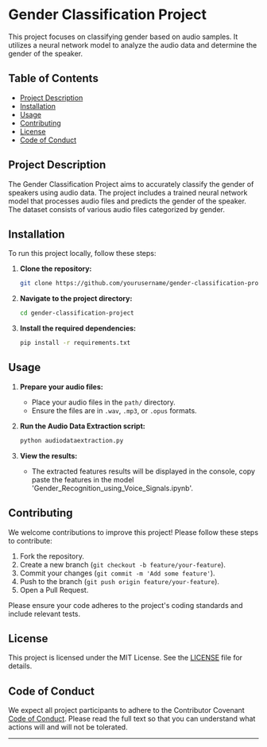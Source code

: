 # Gender Classification Project

This project focuses on classifying gender based on audio samples. It utilizes a neural network model to analyze the audio data and determine the gender of the speaker.

## Table of Contents

- [Project Description](#project-description)
- [Installation](#installation)
- [Usage](#usage)
- [Contributing](#contributing)
- [License](#license)
- [Code of Conduct](#code-of-conduct)

## Project Description

The Gender Classification Project aims to accurately classify the gender of speakers using audio data. The project includes a trained neural network model that processes audio files and predicts the gender of the speaker. The dataset consists of various audio files categorized by gender.

## Installation

To run this project locally, follow these steps:

1. **Clone the repository:**
   ```sh
   git clone https://github.com/yourusername/gender-classification-project.git
   ```

2. **Navigate to the project directory:**
   ```sh
   cd gender-classification-project
   ```

3. **Install the required dependencies:**
   ```sh
   pip install -r requirements.txt
   ```

## Usage

1. **Prepare your audio files:**
   - Place your audio files in the `path/` directory.
   - Ensure the files are in `.wav`, `.mp3`, or `.opus` formats.

2. **Run the Audio Data Extraction script:**
   ```sh
   python audiodataextraction.py
   ```

3. **View the results:**
   - The extracted features results will be displayed in the console, copy paste the features in the model 'Gender_Recognition_using_Voice_Signals.ipynb'.

## Contributing

We welcome contributions to improve this project! Please follow these steps to contribute:

1. Fork the repository.
2. Create a new branch (`git checkout -b feature/your-feature`).
3. Commit your changes (`git commit -m 'Add some feature'`).
4. Push to the branch (`git push origin feature/your-feature`).
5. Open a Pull Request.

Please ensure your code adheres to the project's coding standards and include relevant tests.

## License

This project is licensed under the MIT License. See the [LICENSE](LICENSE) file for details.

## Code of Conduct

We expect all project participants to adhere to the Contributor Covenant [Code of Conduct](CODE_OF_CONDUCT.md). Please read the full text so that you can understand what actions will and will not be tolerated.

---
